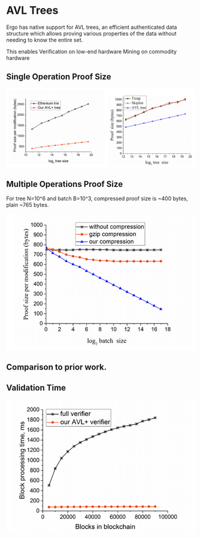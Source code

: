 # AVL Trees

Ergo has native support for AVL trees, an efficient authenticated data structure which allows proving various properties of the data without needing to know the entire set.

This enables
Verification on low-end hardware
Mining on commodity hardware


## Single Operation Proof Size
![Single Operation Proof Size](../../assets/img/avl/single_op_proof.png)

## Multiple Operations Proof Size
For tree N=10^6 and batch B=10^3, compressed proof size is ~400 bytes, plain ~765 bytes.

![](../../assets/img/avl/multiple_op_proof.png)

## Comparison to prior work.

## Validation Time
![](../../assets/img/avl/validation_time.png)